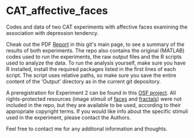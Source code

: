 # CAT_affective_faces
Codes and data of two CAT experiments with affective faces examining  the association with depression tendency.

Cheak out the PDF [Report](https://github.com/tomsalomon/CAT_affective_faces/blob/main/MainAnalysisReport.pdf) in this git's main page, to see a summary of the results of both experiments. The repo also contains the original (MATLAB) codes used to run the experiments, the raw output files and the R scripts used to analyze the data. To run the analysis yourself, make sure you have R installed, install the required packages listed in the first lines of each script. The script uses relative paths, so make sure you save the entire content of the 'Output' directory as in the current git depository.

A preregistration for Experiment 2 can be found in this [OSF project](osf.io/nt6u5/).
All rights-protected resources (image stimuli of [faces](https://www.kdef.se/home/aboutKDEF.html) and [fractals](https://fantasticfractals.com/)) were not included in the repo, but they are available to be used, according to their appropriate copyright terms. If you would like info about the specific stimuli used in the experiment, please contact the Authors.

Feel free to contact me for any additonal information and thoughts. 
